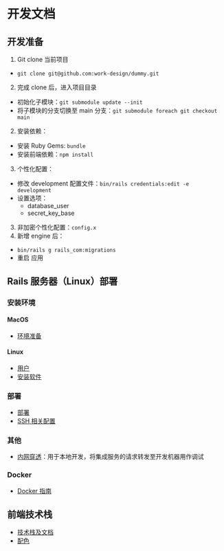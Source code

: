 # 开发文档

## 开发准备
1. Git clone 当前项目
  * `git clone git@github.com:work-design/dummy.git`
2. 完成 clone 后，进入项目目录
  * 初始化子模块：`git submodule update --init`
  * 将子模块的分支切换至 main 分支：`git submodule foreach git checkout main`
2. 安装依赖：
  * 安装 Ruby Gems: `bundle`
  * 安装前端依赖：`npm install`
3. 个性化配置：
  * 修改 development 配置文件：`bin/rails credentials:edit -e development`
  * 设置选项：
    * database_user
    * secret_key_base
3. 非加密个性化配置：`config.x`
4. 新增 engine 后：
  * `bin/rails g rails_com:migrations`
  * 重启 应用

## Rails 服务器（Linux）部署

### 安装环境

#### MacOS
* [环境准备](mac/env.md)

#### Linux
* [用户](linux/user.md)
* [安装软件](linux/env.md)

### 部署
* [部署](deploy.md)
* [SSH 相关配置](ssh.md)

### 其他
* [内网穿透](frp.md)：用于本地开发，将集成服务的请求转发至开发机器用作调试

### Docker
* [Docker 指南](docker.md)

## 前端技术栈
* [技术栈及文档](html.md)
* [配色](color.md)
